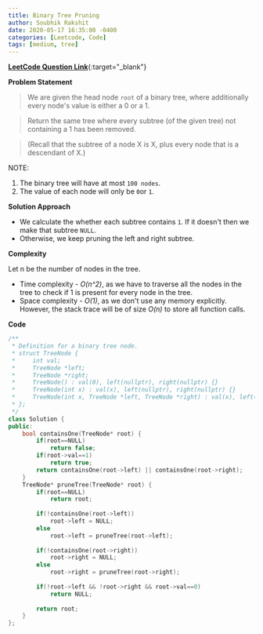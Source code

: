 ```yaml
---
title: Binary Tree Pruning
author: Soubhik Rakshit
date: 2020-05-17 16:35:00 -0400
categories: [Leetcode, Code]
tags: [medium, tree]
---
```


[**LeetCode Question Link**](https://leetcode.com/problems/binary-tree-pruning/){:target="_blank"}

**Problem Statement**

> We are given the head node `root` of a binary tree, where additionally every node's value is either a 0 or a 1.

> Return the same tree where every subtree (of the given tree) not containing a 1 has been removed.

> (Recall that the subtree of a node X is X, plus every node that is a descendant of X.)

NOTE:

1. The binary tree will have at most `100 nodes`.
2. The value of each node will only be `0`or `1`.

**Solution Approach**

* We calculate the whether each subtree contains `1`. If it doesn't then we make that subtree `NULL`.
* Otherwise, we keep pruning the left and right subtree.

**Complexity**

Let n be the number of nodes in the tree.
* Time complexity - _O(n^2)_, as we have to traverse all the nodes in the tree to check if 1 is present for every node in the tree.
* Space complexity - _O(1)_, as we don't use any memory explicitly. However, the stack trace will be of size _O(n)_ to store all function calls.

**Code**

```c++
/**
 * Definition for a binary tree node.
 * struct TreeNode {
 *     int val;
 *     TreeNode *left;
 *     TreeNode *right;
 *     TreeNode() : val(0), left(nullptr), right(nullptr) {}
 *     TreeNode(int x) : val(x), left(nullptr), right(nullptr) {}
 *     TreeNode(int x, TreeNode *left, TreeNode *right) : val(x), left(left), right(right) {}
 * };
 */
class Solution {
public:
    bool containsOne(TreeNode* root) {
        if(root==NULL)
            return false;
        if(root->val==1)
            return true;
        return containsOne(root->left) || containsOne(root->right);
    }
    TreeNode* pruneTree(TreeNode* root) {
        if(root==NULL)
            return root;
        
        if(!containsOne(root->left))
            root->left = NULL;
        else
            root->left = pruneTree(root->left);
        
        if(!containsOne(root->right))
            root->right = NULL;
        else
            root->right = pruneTree(root->right);
        
        if(!root->left && !root->right && root->val==0)
            return NULL;
        
        return root;
    }
};
```